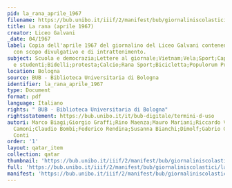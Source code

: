 ```yaml
---
pid: la_rana_aprile_1967
filename: https://bub.unibo.it/iiif/2/manifest/bub/giornaliniscolastici/larana/jpg/1967.json
title: La rana (aprile 1967)
creator: Liceo Galvani
_date: 04/1967
label: Copia dell'aprile 1967 del giornalino del Liceo Galvani contenente nove articoli
  con scopo divulgativo e di intrattenimento.
subject: Scuola e democrazia;Lettere al giornale;Vietnam;Vela;Sport;Capellonismo;Beat;Scuola
  e studenti;Bidelli;protesta;Calcio;Rana Sport;Bicicletta;Populorum Progressio
location: Bologna
source: BUB - Biblioteca Universitaria di Bologna
identifier: la_rana_aprile_1967
type: Document
format: pdf
language: Italiano
rights: " BUB - Biblioteca Universitaria di Bologna"
rightsstatement: https://bub.unibo.it/it/bub-digitale/termini-d-uso
autori: Marco Biagi;Giorgio Graffi;Rino Maenza;Mauro Mariani;Riccardo Vattuone;Riccardo
  Camoni;Claudio Bombi;Federico Rendina;Susanna Bianchi;Dimolf;Gabrio Geraci;Ferdinando
  Conti
order: '1'
layout: qatar_item
collection: qatar
thumbnail: 'https://bub.unibo.it/iiif/2/manifest/bub/giornaliniscolastici/larana/jpg/1967.json'
full: 'https://bub.unibo.it/iiif/2/manifest/bub/giornaliniscolastici/larana/jpg/1967.json'
manifest: 'https://bub.unibo.it/iiif/2/manifest/bub/giornaliniscolastici/larana/jpg/1967.json'
---
```

